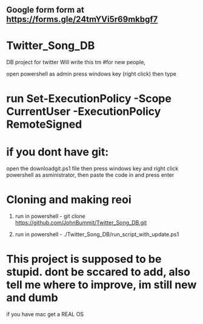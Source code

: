 ## Google form form at https://forms.gle/24tmYVi5r69mkbgf7


# Twitter_Song_DB
DB project for twitter
Will write this tm
#for new people, 

open powershell as admin press windows key (right click) then type 


# run Set-ExecutionPolicy -Scope CurrentUser -ExecutionPolicy RemoteSigned


# if you dont have git:
open the downloadgit.ps1 file then press windows key and right click powershell as asministrator, then paste the code in and press enter


# Cloning and making reoi 
1. run in powershell -  git clone https://github.com/JohnBummit/Twitter_Song_DB.git

2. run in powershell - ./Twitter_Song_DB/run_script_with_update.ps1


# This project is supposed to be stupid. dont be sccared to add, also tell me where to improve, im still new and dumb



if you have mac get a REAL OS
